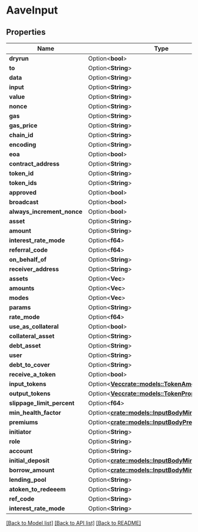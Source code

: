 # AaveInput

## Properties

Name | Type | Description | Notes
------------ | ------------- | ------------- | -------------
**dryrun** | Option<**bool**> |  | [optional]
**to** | Option<**String**> |  | [optional]
**data** | Option<**String**> |  | [optional]
**input** | Option<**String**> |  | [optional]
**value** | Option<**String**> |  | [optional]
**nonce** | Option<**String**> |  | [optional]
**gas** | Option<**String**> |  | [optional]
**gas_price** | Option<**String**> |  | [optional]
**chain_id** | Option<**String**> |  | [optional]
**encoding** | Option<**String**> |  | [optional]
**eoa** | Option<**bool**> |  | [optional]
**contract_address** | Option<**String**> |  | [optional]
**token_id** | Option<**String**> |  | [optional]
**token_ids** | Option<**String**> |  | [optional]
**approved** | Option<**bool**> |  | [optional]
**broadcast** | Option<**bool**> |  | [optional]
**always_increment_nonce** | Option<**bool**> |  | [optional]
**asset** | Option<**String**> |  | [optional]
**amount** | Option<**String**> |  | [optional]
**interest_rate_mode** | Option<**f64**> |  | [optional]
**referral_code** | Option<**f64**> |  | [optional]
**on_behalf_of** | Option<**String**> |  | [optional]
**receiver_address** | Option<**String**> |  | [optional]
**assets** | Option<**Vec<String>**> |  | [optional]
**amounts** | Option<**Vec<String>**> |  | [optional]
**modes** | Option<**Vec<f64>**> |  | [optional]
**params** | Option<**String**> |  | [optional]
**rate_mode** | Option<**f64**> |  | [optional]
**use_as_collateral** | Option<**bool**> |  | [optional]
**collateral_asset** | Option<**String**> |  | [optional]
**debt_asset** | Option<**String**> |  | [optional]
**user** | Option<**String**> |  | [optional]
**debt_to_cover** | Option<**String**> |  | [optional]
**receive_a_token** | Option<**bool**> |  | [optional]
**input_tokens** | Option<[**Vec<crate::models::TokenAmount>**](TokenAmount.md)> |  | [optional]
**output_tokens** | Option<[**Vec<crate::models::TokenProportion>**](TokenProportion.md)> |  | [optional]
**slippage_limit_percent** | Option<**f64**> |  | [optional]
**min_health_factor** | Option<[**crate::models::InputBodyMinHealthFactor**](InputBody_minHealthFactor.md)> |  | [optional]
**premiums** | Option<[**crate::models::InputBodyPremiums**](InputBody_premiums.md)> |  | [optional]
**initiator** | Option<**String**> |  | [optional]
**role** | Option<**String**> |  | [optional]
**account** | Option<**String**> |  | [optional]
**initial_deposit** | Option<[**crate::models::InputBodyMinHealthFactor**](InputBody_minHealthFactor.md)> |  | [optional]
**borrow_amount** | Option<[**crate::models::InputBodyMinHealthFactor**](InputBody_minHealthFactor.md)> |  | [optional]
**lending_pool** | Option<**String**> |  | [optional]
**atoken_to_redeeem** | Option<**String**> |  | [optional]
**ref_code** | Option<**String**> |  | [optional]
**interest_rate_mode** | Option<**String**> |  | [optional]

[[Back to Model list]](../README.md#documentation-for-models) [[Back to API list]](../README.md#documentation-for-api-endpoints) [[Back to README]](../README.md)


